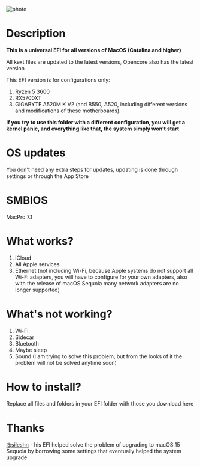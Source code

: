 ![photo](https://github.com/RubyFM1/dawfefsdfs/blob/main/images.png)
# Description
**This is a universal EFI for all versions of MacOS (Catalina and higher)**

All kext files are updated to the latest versions, Opencore also has the latest version

This EFI version is for configurations only:
1. Ryzen 5 3600
2. RX5700XT
3. GIGABYTE A520M K V2 (and B550, A520, including different versions and modifications of these motherboards).

**If you try to use this folder with a different configuration, you will get a kernel panic, and everything like that, the system simply won’t start**

# OS updates
You don't need any extra steps for updates, updating is done through settings or through the App Store
# SMBIOS
MacPro 7.1
# What works?
1. iCloud
2. All Apple services
3. Ethernet (not including Wi-Fi, because Apple systems do not support all Wi-Fi adapters, you will have to configure for your own adapters, also with the release of macOS Sequoia many network adapters are no longer supported)
# What's not working?
1. Wi-Fi
2. Sidecar
3. Bluetooth
4. Maybe sleep
5. Sound (I am trying to solve this problem, but from the looks of it the problem will not be solved anytime soon)
# How to install?
Replace all files and folders in your EFI folder with those you download here
# Thanks
[@sileshn](https://github.com/sileshn) - his EFI helped solve the problem of upgrading to macOS 15 Sequoia by borrowing some settings that eventually helped the system upgrade
